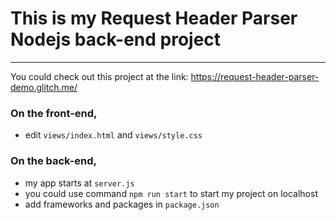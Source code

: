 # This is my Request Header Parser Nodejs back-end project

---

You could check out this project at the link: https://request-header-parser-demo.glitch.me/

### On the front-end,

- edit `views/index.html` and `views/style.css`

### On the back-end,

- my app starts at `server.js`
- you could use command `npm run start` to start my project on localhost
- add frameworks and packages in `package.json`
